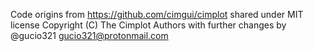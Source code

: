 Code origins from https://github.com/cimgui/cimplot shared under MIT license
Copyright (C) The Cimplot Authors
with further changes by @gucio321 <gucio321@protonmail.com>
